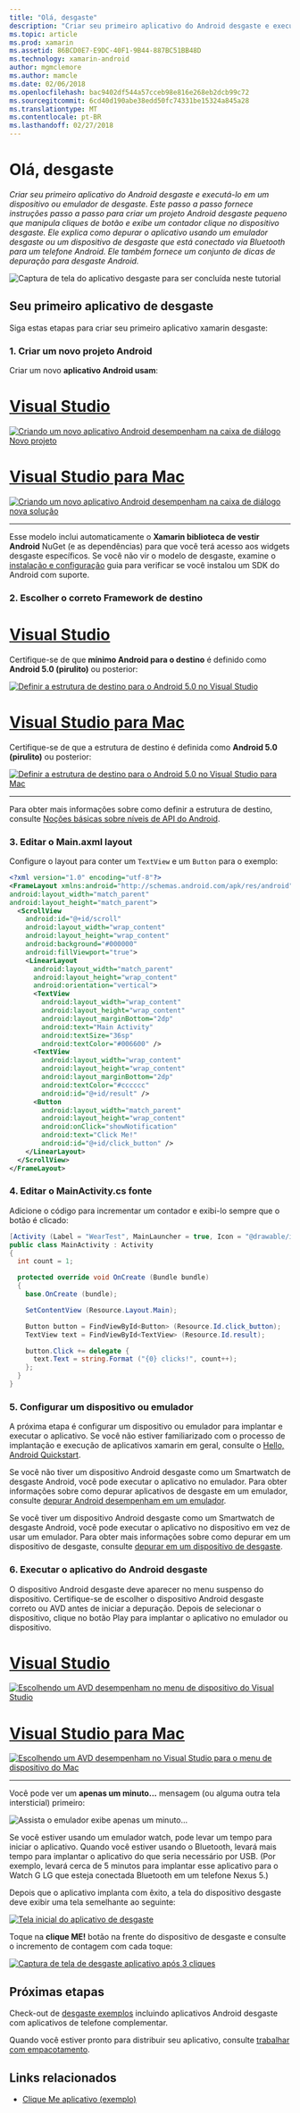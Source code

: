 ```yaml
---
title: "Olá, desgaste"
description: "Criar seu primeiro aplicativo do Android desgaste e executá-lo em um dispositivo ou emulador de desgaste. Este passo a passo fornece instruções passo a passo para criar um projeto Android desgaste pequeno que manipula cliques de botão e exibe um contador clique no dispositivo desgaste. Ele explica como depurar o aplicativo usando um emulador desgaste ou um dispositivo de desgaste que está conectado via Bluetooth para um telefone Android. Ele também fornece um conjunto de dicas de depuração para desgaste Android."
ms.topic: article
ms.prod: xamarin
ms.assetid: 86BCD0E7-E9DC-40F1-9B44-887BC51BB48D
ms.technology: xamarin-android
author: mgmclemore
ms.author: mamcle
ms.date: 02/06/2018
ms.openlocfilehash: bac9402df544a57cceb98e816e268eb2dcb99c72
ms.sourcegitcommit: 6cd40d190abe38edd50fc74331be15324a845a28
ms.translationtype: MT
ms.contentlocale: pt-BR
ms.lasthandoff: 02/27/2018
---
```

# <a name="hello-wear"></a>Olá, desgaste

_Criar seu primeiro aplicativo do Android desgaste e executá-lo em um dispositivo ou emulador de desgaste. Este passo a passo fornece instruções passo a passo para criar um projeto Android desgaste pequeno que manipula cliques de botão e exibe um contador clique no dispositivo desgaste. Ele explica como depurar o aplicativo usando um emulador desgaste ou um dispositivo de desgaste que está conectado via Bluetooth para um telefone Android. Ele também fornece um conjunto de dicas de depuração para desgaste Android._

![Captura de tela do aplicativo desgaste para ser concluída neste tutorial](hello-wear-images/example.png)

## <a name="your-first-wear-app"></a>Seu primeiro aplicativo de desgaste

Siga estas etapas para criar seu primeiro aplicativo xamarin desgaste:

### <a name="1-create-a-new-android-project"></a>1. Criar um novo projeto Android

Criar um novo **aplicativo Android usam**:

# <a name="visual-studiotabvswin"></a>[Visual Studio](#tab/vswin)

[![Criando um novo aplicativo Android desempenham na caixa de diálogo Novo projeto](hello-wear-images/vs/new-solution-sml.png)](hello-wear-images/vs/new-solution.png)

# <a name="visual-studio-for-mactabvsmac"></a>[Visual Studio para Mac](#tab/vsmac)

[![Criando um novo aplicativo Android desempenham na caixa de diálogo nova solução](hello-wear-images/xs/new-solution-sml.png)](hello-wear-images/xs/new-solution.png)

-----


Esse modelo inclui automaticamente o **Xamarin biblioteca de vestir Android** NuGet (e as dependências) para que você terá acesso aos widgets desgaste específicos. Se você não vir o modelo de desgaste, examine o [instalação e configuração](~/android/wear/get-started/installation.md) guia para verificar se você instalou um SDK do Android com suporte. 

### <a name="2-choose-the-correct-target-framework"></a>2. Escolher o correto **Framework de destino**

# <a name="visual-studiotabvswin"></a>[Visual Studio](#tab/vswin)

Certifique-se de que **mínimo Android para o destino** é definido como **Android 5.0 (pirulito)** ou posterior: 

[![Definir a estrutura de destino para o Android 5.0 no Visual Studio](hello-wear-images/vs/target-framework-sml.png)](hello-wear-images/vs/target-framework.png)

# <a name="visual-studio-for-mactabvsmac"></a>[Visual Studio para Mac](#tab/vsmac)

Certifique-se de que a estrutura de destino é definida como **Android 5.0 (pirulito)** ou posterior:

[ ![Definir a estrutura de destino para o Android 5.0 no Visual Studio para Mac](hello-wear-images/xs/target-framework-sml.png)](hello-wear-images/xs/target-framework.png)

-----

Para obter mais informações sobre como definir a estrutura de destino, consulte [Noções básicas sobre níveis de API do Android](~/android/app-fundamentals/android-api-levels.md).


### <a name="3-edit-the-mainaxml-layout"></a>3. Editar o **Main.axml** layout

Configure o layout para conter um `TextView` e um `Button` para o exemplo: 

```xml
<?xml version="1.0" encoding="utf-8"?>
<FrameLayout xmlns:android="http://schemas.android.com/apk/res/android"
android:layout_width="match_parent"
android:layout_height="match_parent">
  <ScrollView
    android:id="@+id/scroll"
    android:layout_width="wrap_content"
    android:layout_height="wrap_content"
    android:background="#000000"
    android:fillViewport="true">
    <LinearLayout
      android:layout_width="match_parent"
      android:layout_height="wrap_content"
      android:orientation="vertical">
      <TextView
        android:layout_width="wrap_content"
        android:layout_height="wrap_content"
        android:layout_marginBottom="2dp"
        android:text="Main Activity"
        android:textSize="36sp"
        android:textColor="#006600" />
      <TextView
        android:layout_width="wrap_content"
        android:layout_height="wrap_content"
        android:layout_marginBottom="2dp"
        android:textColor="#cccccc"
        android:id="@+id/result" />
      <Button
        android:layout_width="match_parent"
        android:layout_height="wrap_content"
        android:onClick="showNotification"
        android:text="Click Me!"
        android:id="@+id/click_button" />
    </LinearLayout>
  </ScrollView>
</FrameLayout>
```

### <a name="4-edit-the-mainactivitycs-source"></a>4. Editar o **MainActivity.cs** fonte

Adicione o código para incrementar um contador e exibi-lo sempre que o botão é clicado: 

```csharp
[Activity (Label = "WearTest", MainLauncher = true, Icon = "@drawable/icon")]
public class MainActivity : Activity
{
  int count = 1;

  protected override void OnCreate (Bundle bundle)
  {
    base.OnCreate (bundle);

    SetContentView (Resource.Layout.Main);

    Button button = FindViewById<Button> (Resource.Id.click_button);
    TextView text = FindViewById<TextView> (Resource.Id.result);

    button.Click += delegate {
      text.Text = string.Format ("{0} clicks!", count++);
    };
  }
}
```

### <a name="5-setup-an-emulator-or-device"></a>5. Configurar um dispositivo ou emulador

A próxima etapa é configurar um dispositivo ou emulador para implantar e executar o aplicativo. Se você não estiver familiarizado com o processo de implantação e execução de aplicativos xamarin em geral, consulte o [Hello, Android Quickstart](~/android/get-started/hello-android/hello-android-quickstart.md).

Se você não tiver um dispositivo Android desgaste como um Smartwatch de desgaste Android, você pode executar o aplicativo no emulador. Para obter informações sobre como depurar aplicativos de desgaste em um emulador, consulte [depurar Android desempenham em um emulador](~/android/wear/deploy-test/debug-on-emulator.md).

Se você tiver um dispositivo Android desgaste como um Smartwatch de desgaste Android, você pode executar o aplicativo no dispositivo em vez de usar um emulador. Para obter mais informações sobre como depurar em um dispositivo de desgaste, consulte [depurar em um dispositivo de desgaste](~/android/wear/deploy-test/debug-on-device.md).


### <a name="6-run-the-android-wear-app"></a>6. Executar o aplicativo do Android desgaste

O dispositivo Android desgaste deve aparecer no menu suspenso do dispositivo. Certifique-se de escolher o dispositivo Android desgaste correto ou AVD antes de iniciar a depuração. Depois de selecionar o dispositivo, clique no botão Play para implantar o aplicativo no emulador ou dispositivo.

# <a name="visual-studiotabvswin"></a>[Visual Studio](#tab/vswin)

[ ![Escolhendo um AVD desempenham no menu de dispositivo do Visual Studio](hello-wear-images/vs/choose-wear-sim.png)](hello-wear-images/vs/choose-wear-sim.png)

# <a name="visual-studio-for-mactabvsmac"></a>[Visual Studio para Mac](#tab/vsmac)

[ ![Escolhendo um AVD desempenham no Visual Studio para o menu de dispositivo do Mac](hello-wear-images/xs/choose-wear-sim.png)](hello-wear-images/xs/choose-wear-sim.png)

-----

Você pode ver um **apenas um minuto...**  mensagem (ou alguma outra tela intersticial) primeiro: 

![Assista o emulador exibe apenas um minuto...](hello-wear-images/please-wait.png)

Se você estiver usando um emulador watch, pode levar um tempo para iniciar o aplicativo. Quando você estiver usando o Bluetooth, levará mais tempo para implantar o aplicativo do que seria necessário por USB. (Por exemplo, levará cerca de 5 minutos para implantar esse aplicativo para o Watch G LG que esteja conectada Bluetooth em um telefone Nexus 5.)

Depois que o aplicativo implanta com êxito, a tela do dispositivo desgaste deve exibir uma tela semelhante ao seguinte:

[![Tela inicial do aplicativo de desgaste](hello-wear-images/mainactivity-screen.png)](hello-wear-images/mainactivity-screen.png)

Toque na **clique ME!** botão na frente do dispositivo de desgaste e consulte o incremento de contagem com cada toque:

[![Captura de tela de desgaste aplicativo após 3 cliques](hello-wear-images/mainactivity-counts.png)](hello-wear-images/mainactivity-counts.png)


## <a name="next-steps"></a>Próximas etapas

Check-out de [desgaste exemplos](https://developer.xamarin.com/samples/android/Android%20Wear/) incluindo aplicativos Android desgaste com aplicativos de telefone complementar.

Quando você estiver pronto para distribuir seu aplicativo, consulte [trabalhar com empacotamento](~/android/wear/deploy-test/packaging.md).


## <a name="related-links"></a>Links relacionados

- [Clique Me aplicativo (exemplo)](https://developer.xamarin.com/samples/monodroid/wear/WearTest/)
